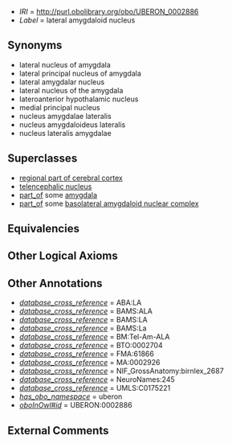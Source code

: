  * *IRI* = http://purl.obolibrary.org/obo/UBERON_0002886
 * *Label* = lateral amygdaloid nucleus

## Synonyms

 * lateral nucleus of amygdala
 * lateral principal nucleus of amygdala
 * lateral amygdalar nucleus
 * lateral nucleus of the amygdala
 * lateroanterior hypothalamic nucleus
 * medial principal nucleus
 * nucleus amygdalae lateralis
 * nucleus amygdaloideus lateralis
 * nucleus lateralis amygdalae

## Superclasses

 * [regional part of cerebral cortex](../../UBERON/19/UBERON_0002619.md)
 * [telencephalic nucleus](../../UBERON/63/UBERON_0009663.md)
 * [part_of](../../BFO/50/BFO_0000050.md) some [amygdala](../../UBERON/76/UBERON_0001876.md)
 * [part_of](../../BFO/50/BFO_0000050.md) some [basolateral amygdaloid nuclear complex](../../UBERON/07/UBERON_0006107.md)

## Equivalencies


## Other Logical Axioms


## Other Annotations

 * *[database_cross_reference](../../ef/oboInOwl#hasDbXref.md)* = ABA:LA
 * *[database_cross_reference](../../ef/oboInOwl#hasDbXref.md)* = BAMS:ALA
 * *[database_cross_reference](../../ef/oboInOwl#hasDbXref.md)* = BAMS:LA
 * *[database_cross_reference](../../ef/oboInOwl#hasDbXref.md)* = BAMS:La
 * *[database_cross_reference](../../ef/oboInOwl#hasDbXref.md)* = BM:Tel-Am-ALA
 * *[database_cross_reference](../../ef/oboInOwl#hasDbXref.md)* = BTO:0002704
 * *[database_cross_reference](../../ef/oboInOwl#hasDbXref.md)* = FMA:61866
 * *[database_cross_reference](../../ef/oboInOwl#hasDbXref.md)* = MA:0002926
 * *[database_cross_reference](../../ef/oboInOwl#hasDbXref.md)* = NIF_GrossAnatomy:birnlex_2687
 * *[database_cross_reference](../../ef/oboInOwl#hasDbXref.md)* = NeuroNames:245
 * *[database_cross_reference](../../ef/oboInOwl#hasDbXref.md)* = UMLS:C0175221
 * *[has_obo_namespace](../../ce/oboInOwl#hasOBONamespace.md)* = uberon
 * *[oboInOwl#id](../../id/oboInOwl#id.md)* = UBERON:0002886

## External Comments

